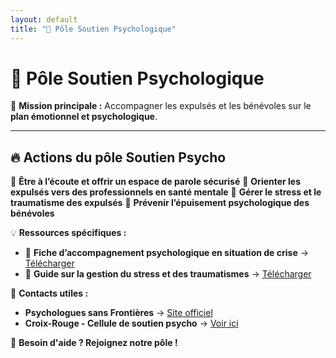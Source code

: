 ```yaml
---
layout: default
title: "💙 Pôle Soutien Psychologique"
---
```

# 💙 Pôle Soutien Psychologique

🎯 **Mission principale :**
Accompagner les expulsés et les bénévoles sur le **plan émotionnel et psychologique**.

---

## 🔥 **Actions du pôle Soutien Psycho**
📌 **Être à l’écoute et offrir un espace de parole sécurisé**
📌 **Orienter les expulsés vers des professionnels en santé mentale**
📌 **Gérer le stress et le traumatisme des expulsés**
📌 **Prévenir l’épuisement psychologique des bénévoles**

💡 **Ressources spécifiques :**
- 📄 **Fiche d’accompagnement psychologique en situation de crise** → [Télécharger](#)
- 📝 **Guide sur la gestion du stress et des traumatismes** → [Télécharger](#)

📢 **Contacts utiles :**
- **Psychologues sans Frontières** → [Site officiel](https://www.psychologues-sans-frontieres.org)
- **Croix-Rouge - Cellule de soutien psycho** → [Voir ici](https://www.croix-rouge.fr)

📌 **Besoin d'aide ? Rejoignez notre pôle !**
